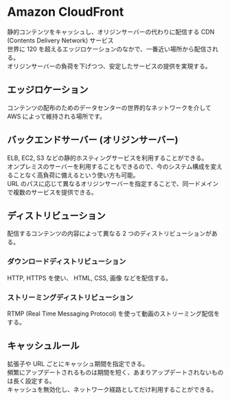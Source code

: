 # Amazon CloudFront  
静的コンテンツをキャッシュし、オリジンサーバーの代わりに配信する CDN (Contents Delivery Network) サービス  
世界に 120 を超えるエッジロケーションのなかで、一番近い場所から配信される。  
オリジンサーバーの負荷を下げつつ、安定したサービスの提供を実現する。  

## エッジロケーション  
コンテンツの配布のためのデータセンターの世界的なネットワークを介して AWS によって維持される場所です。  

## バックエンドサーバー (オリジンサーバー)  
ELB, EC2, S3 などの静的ホスティングサービスを利用することができる。  
オンプレミスのサーバーを利用することもできるので、今のシステム構成を変えることなく高負荷に備えるという使い方も可能。  
URL のパスに応じて異なるオリジンサーバーを指定することで、同一ドメインで複数のサービスを提供できる。  

## ディストリビューション  
配信するコンテンツの内容によって異なる 2 つのディストリビューションがある。  

### ダウンロードディストリビューション  
HTTP, HTTPS を使い、 HTML, CSS, 画像 などを配信する。  

### ストリーミングディストリビューション  
RTMP (Real Time Messaging Protocol) を使って動画のストリーミング配信をする。  

## キャッシュルール  
拡張子や URL ごとにキャッシュ期間を指定できる。  
頻繁にアップデートされるものは期間を短く、あまりアップデートされないものは長く設定する。  
キャッシュを無効化し、ネットワーク経路としてだけ利用することができる。  
